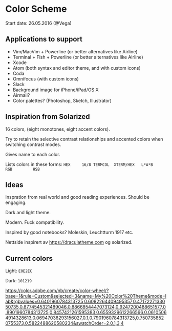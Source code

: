 # Color Scheme

Start date: 26.05.2016 (@Vega)

## Applications to support

- Vim/MacVim + Powerline (or better alternatives like Airline)
- Terminal + Fish + Powerline (or better alternatives like Airline)
- Xcode
- Atom (both syntax and editor theme, and with custom icons)
- Coda
- Omnifocus (with custom icons)
- Slack
- Background image for iPhone/iPad/OS X
- Airmail?
- Color palettes? (Photoshop, Sketch, Illustrator)

## Inspiration from Solarized

16 colors, (eight monotones, eight accent colors).

Try to retain the selective contrast relationships and accented colors when switching contrast modes.

Gives name to each color.

Lists colors in these forms: ```HEX     16/8 TERMCOL  XTERM/HEX   L*A*B      RGB         HSB```

## Ideas

Inspration from real world and good reading experiences. Should be engaging.

Dark and light theme.

Modern. Fuck compatibility.

Inspired by good notebooks? Moleskin, Leuchtturm 1917 etc.

Nettside inspirert av https://draculatheme.com og solarized.

## Current colors

Light: ``` E0E2EC ```

Dark: ```101219```

https://color.adobe.com/nb/create/color-wheel/?base=1&rule=Custom&selected=3&name=My%20Color%20Theme&mode=lab&rgbvalues=0.6401960784313725,0.6082264409495357,0.4717227133050735,0.8774545321489046,0.8866854447073124,0.9247200488651577,0.8901960784313725,0.8457421261595383,0.6559329612266566,0.06105064914328613,0.06947036293156027,0.1,0.7901960784313725,0.7507358520755373,0.5822488620580234&swatchOrder=2,0,1,3,4
